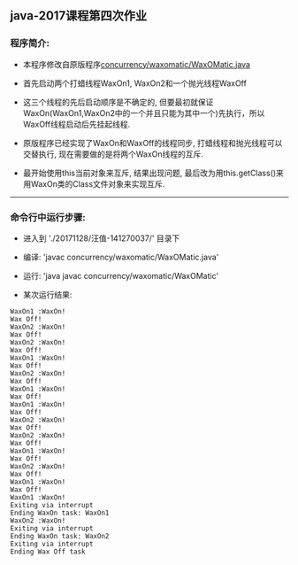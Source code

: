 ## java-2017课程第四次作业

### 程序简介:

- 本程序修改自原版程序[concurrency/waxomatic/WaxOMatic.java](https://github.com/njuics/java-2017f/blob/master/examples/Concurrency/src/main/java/concurrency/waxomatic/WaxOMatic.java)

- 首先启动两个打蜡线程WaxOn1, WaxOn2和一个抛光线程WaxOff

- 这三个线程的先后启动顺序是不确定的, 但要最初就保证WaxOn(WaxOn1,WaxOn2中的一个并且只能为其中一个)先执行，所以WaxOff线程启动后先挂起线程.

- 原版程序已经实现了WaxOn和WaxOff的线程同步, 打蜡线程和抛光线程可以交替执行, 现在需要做的是将两个WaxOn线程的互斥.

- 最开始使用this当前对象来互斥, 结果出现问题, 最后改为用this.getClass()来用WaxOn类的Class文件对象来实现互斥.

----

### 命令行中运行步骤:

- 进入到 './20171128/汪值-141270037/' 目录下

- 编译: 'javac concurrency/waxomatic/WaxOMatic.java' 

- 运行: 'java javac concurrency/waxomatic/WaxOMatic' 

- 某次运行结果:

```
WaxOn1 :WaxOn!
Wax Off! 
WaxOn2 :WaxOn!
Wax Off! 
WaxOn2 :WaxOn!
Wax Off! 
WaxOn1 :WaxOn!
Wax Off! 
WaxOn2 :WaxOn!
Wax Off! 
WaxOn1 :WaxOn!
Wax Off! 
WaxOn1 :WaxOn!
Wax Off! 
WaxOn2 :WaxOn!
Wax Off! 
WaxOn2 :WaxOn!
Wax Off! 
WaxOn1 :WaxOn!
Wax Off! 
WaxOn2 :WaxOn!
Wax Off! 
WaxOn1 :WaxOn!
Wax Off! 
WaxOn1 :WaxOn!
Exiting via interrupt
Ending WaxOn task: WaxOn1
WaxOn2 :WaxOn!
Exiting via interrupt
Ending WaxOn task: WaxOn2
Exiting via interrupt
Ending Wax Off task
```

